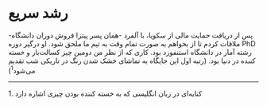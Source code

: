 # رشد سریع

پس از دریافت حمایت مالی از سکویا، با آلفرد -همان پسر پیتزا فروش دوران دانشگاه- ملاقات کردم  تا از بخواهم به صورت تمام وقت به تیم ما ملحق شود. او درگیر دوره PhD رشته آمار در دانشگاه استنفورد بود. کاری که از نظر من دومین چیز کسالت‌بار و خسته کننده در دنیا بود. (رتبه اول این جایگاه به تماشای خشک شدن رنگ در تاریکی شب تقدیم می‌شود<sup>1</sup>)



---
<p style="direction: ltr; text-align: left">
1. کنایه‌ای در زبان انگلیسی که به خسته کننده بودن چیزی اشاره دارد<br/>
</p>